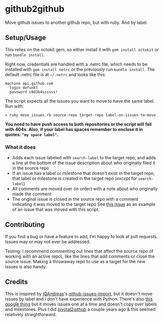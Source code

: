 # github2github
Move github issues to another github repo, but with ruby. And by label.

## Setup/Usage
This relies on the octokit gem, so either install it with `gem install octokit` or run `bundle install`. 

Right now, credentials are handled with a .netrc file, which needs to be installed with `gem install netrc` or the previously run `bundle install`. The default .netrc file is at `~/.netrc` and looks like this:
````
machine api.github.com
  login defunkt
  password c0d3b4ssssss!
````

The script expects all the issues you want to move to have the same label. Run with:
````
> ruby move_issues.rb source-repo target-repo label-on-issues-to-move
````
**You need to have push access to both repositories or the script will fail with 404s. Also, if your label has spaces remember to enclose it in quotes: `"my space label"`.**

### What it does
* Adds each issue labeled with `search-label` to the target repo, and adds a line at the bottom of the issue description about who originally filed it in the source repo
* If an issue has a label or milestone that doesn't exist in the target repo, that label or milestone is created in the target repo (*except* for `search-label`)
* All comments are moved over (in order) with a note about who originally made the comment
* The original issue is closed in the source repo with a comment indicating it was moved to the target repo
See [this issue](https://github.com/codeforamerica/nola-2016-fellows/issues/61) as an example of an issue that was moved with this script.

## Contributing
If you find a bug or have a feature to add, I'm happy to look at pull requests. Issues may or may not ever be addressed.

Testing: I recommend commenting out lines that affect the source repo (if working with an active repo), like the lines that add comments or close the source issue. Making a throwaway repo to use as a target for the new issues is also handy.

## Credits
This is inspired by [IQAndreas](https://github.com/IQAndreas)'s [github-issues-import](https://github.com/IQAndreas/github-issues-import), but it doesn't move issues by label and I don't have experience with Python. There's also [this google thing](https://github-issue-mover.appspot.com/) but it moves issues one at a time and doesn't copy over labels and milestones. Plus I did [pivotal2github](https://github.com/antislice/pivotal2github) a couple years ago & this seemed relatively straightforward.
